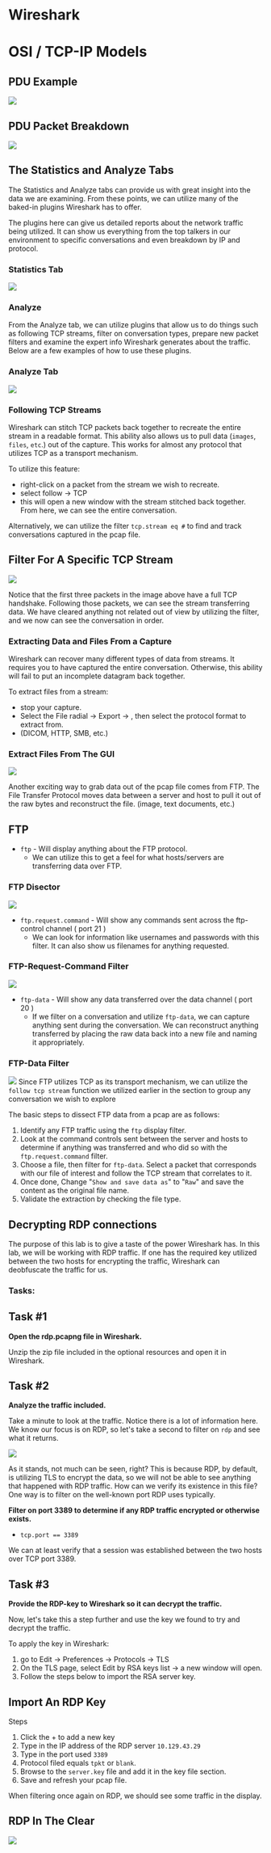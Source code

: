 # Wireshark

# OSI / TCP-IP Models

## PDU Example
![](resources/net_models_pdu2.png)

## PDU Packet Breakdown
![](resources/pdu-wireshark.png)

## The Statistics and Analyze Tabs

The Statistics and Analyze tabs can provide us with great insight into the data we are examining. From these points, we can utilize many of the baked-in plugins Wireshark has to offer.

The plugins here can give us detailed reports about the network traffic being utilized. It can show us everything from the top talkers in our environment to specific conversations and even breakdown
by IP and protocol.

### Statistics Tab

![](resources/wireshark-statistics.png)

### Analyze

From the Analyze tab, we can utilize plugins that allow us to do things such as following TCP streams, filter on conversation types, prepare new packet filters and examine the expert info Wireshark
generates about the traffic. Below are a few examples of how to use these plugins.

### Analyze Tab

![](resources/analyze.png)

### Following TCP Streams

Wireshark can stitch TCP packets back together to recreate the entire stream in a readable format. This ability also allows us to pull data (`images`, `files`, `etc`.) out of the capture. This works
for almost any protocol that utilizes TCP as a transport mechanism.

To utilize this feature:

* right-click on a packet from the stream we wish to recreate.
* select follow → TCP
* this will open a new window with the stream stitched back together. From here, we can see the entire conversation.

Alternatively, we can utilize the filter `tcp.stream eq #` to find and track conversations captured in the pcap file.

## Filter For A Specific TCP Stream

![](resources/tcp-stream.gif)

Notice that the first three packets in the image above have a full TCP handshake. Following those packets, we can see the stream transferring data. We have cleared anything not related out of view by
utilizing the filter, and we now can see the conversation in order.

### Extracting Data and Files From a Capture

Wireshark can recover many different types of data from streams. It requires you to have captured the entire conversation. Otherwise, this ability will fail to put an incomplete datagram back
together.

To extract files from a stream:

* stop your capture.
* Select the File radial → Export → , then select the protocol format to extract from.
* (DICOM, HTTP, SMB, etc.)

### Extract Files From The GUI

![](resources/extract-http.gif)

Another exciting way to grab data out of the pcap file comes from FTP. The File Transfer Protocol moves data between a server and host to pull it out of the raw bytes and reconstruct the file. (image,
text documents, etc.)

## FTP

* `ftp` - Will display anything about the FTP protocol.
    * We can utilize this to get a feel for what hosts/servers are transferring data over FTP.

### FTP Disector

![](resources/ftp-disector.png)

* `ftp.request.command` - Will show any commands sent across the ftp-control channel ( port 21 )
    * We can look for information like usernames and passwords with this filter. It can also show us filenames for anything requested.

### FTP-Request-Command Filter

![](resources/ftp-request-command.png)

* `ftp-data` - Will show any data transferred over the data channel ( port 20 )
    * If we filter on a conversation and utilize `ftp-data`, we can capture anything sent during the conversation. We can reconstruct anything transferred by placing the raw data back into a new file
      and naming it appropriately.

### FTP-Data Filter

![](resources/ftp-data.png)
Since FTP utilizes TCP as its transport mechanism, we can utilize the `follow tcp stream` function we utilized earlier in the section to group any conversation we wish to explore

The basic steps to dissect FTP data from a pcap are as follows:

1. Identify any FTP traffic using the `ftp` display filter.
2. Look at the command controls sent between the server and hosts to determine if anything was transferred and who did so with the `ftp.request.command` filter.
3. Choose a file, then filter for `ftp-data`. Select a packet that corresponds with our file of interest and follow the TCP stream that correlates to it.
4. Once done, Change "`Show and save data as`" to "`Raw`" and save the content as the original file name.
5. Validate the extraction by checking the file type.

## Decrypting RDP connections

The purpose of this lab is to give a taste of the power Wireshark has. In this lab, we will be working with RDP traffic. If one has the required key utilized between the two hosts for encrypting the
traffic, Wireshark can deobfuscate the traffic for us.

### Tasks:

## Task #1

**Open the rdp.pcapng file in Wireshark.**

Unzip the zip file included in the optional resources and open it in Wireshark.

## Task #2

**Analyze the traffic included.**

Take a minute to look at the traffic. Notice there is a lot of information here. We know our focus is on RDP, so let's take a second to filter on `rdp` and see what it returns.

![](resources/enc-rdp.png)

As it stands, not much can be seen, right? This is because RDP, by default, is utilizing TLS to encrypt the data, so we will not be able to see anything that happened with RDP traffic. How can we
verify its existence in this file? One way is to filter on the well-known port RDP uses typically.

**Filter on port 3389 to determine if any RDP traffic encrypted or otherwise exists.**

* `tcp.port == 3389`

We can at least verify that a session was established between the two hosts over TCP port 3389.

## Task #3

**Provide the RDP-key to Wireshark so it can decrypt the traffic.**

Now, let's take this a step further and use the key we found to try and decrypt the traffic.

To apply the key in Wireshark:

1. go to Edit → Preferences → Protocols → TLS
2. On the TLS page, select Edit by RSA keys list → a new window will open.
3. Follow the steps below to import the RSA server key.

## Import An RDP Key

Steps

1. Click the + to add a new key
2. Type in the IP address of the RDP server `10.129.43.29`
3. Type in the port used `3389`
4. Protocol filed equals `tpkt` or `blank`.
5. Browse to the `server.key` file and add it in the key file section.
6. Save and refresh your pcap file.

When filtering once again on RDP, we should see some traffic in the display.

## RDP In The Clear
![](resources/rdp-clear.png)
